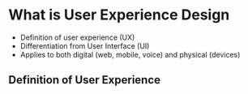 # What is User Experience Design

* Definition of user experience (UX)
* Differentiation from User Interface (UI)
* Applies to both digital (web, mobile, voice) and physical (devices)

## Definition of User Experience

